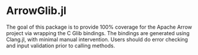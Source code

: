 # ArrowGlib.jl

The goal of this package is to provide 100% coverage for the Apache Arrow project via wrapping the C Glib bindings. The bindings are generated using Clang.jl, with minimal manual intervention. Users should do error checking and input validation prior to calling methods.
